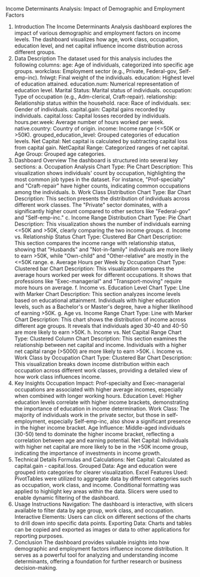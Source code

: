 Income Determinants Analysis: Impact of Demographic and Employment Factors

1. Introduction
The Income Determinants Analysis dashboard explores the impact of various demographic and employment factors on income levels. The dashboard visualizes how age, work class, occupation, education level, and net capital influence income distribution across different groups.
2. Data Description
The dataset used for this analysis includes the following columns:
age: Age of individuals, categorized into specific age groups.
workclass: Employment sector (e.g., Private, Federal-gov, Self-emp-inc).
fnlwgt: Final weight of the individuals.
education: Highest level of education attained.
education.num: Numerical representation of education level.
Marital Status: Marital status of individuals.
occupation: Type of occupation (e.g., Adm-clerical, Craft-repair).
relationship: Relationship status within the household.
race: Race of individuals.
sex: Gender of individuals.
capital.gain: Capital gains recorded by individuals.
capital.loss: Capital losses recorded by individuals.
hours.per.week: Average number of hours worked per week.
native.country: Country of origin.
income: Income range (<=50K or >50K).
grouped_education_level: Grouped categories of education levels.
Net Capital: Net capital is calculated by subtracting capital loss from capital gain.
NetCapital Range: Categorized ranges of net capital.
Age Group: Grouped age categories.
3. Dashboard Overview
The dashboard is structured into several key sections:
a. Occupation Analysis
Chart Type: Pie Chart
Description: This visualization shows individuals' count by occupation, highlighting the most common job types in the dataset. For instance, "Prof-specialty" and "Craft-repair" have higher counts, indicating common occupations among the individuals.
b. Work Class Distribution
Chart Type: Bar Chart
Description: This section presents the distribution of individuals across different work classes. The "Private" sector dominates, with a significantly higher count compared to other sectors like "Federal-gov" and "Self-emp-inc."
c. Income Range Distribution
Chart Type: Pie Chart
Description: This visualization shows the number of individuals earning <=50K and >50K, clearly comparing the two income groups.
d. Income vs. Relationship Status
Chart Type: Clustered Bar Chart
Description: This section compares the income range with relationship status, showing that "Husbands" and "Not-in-family" individuals are more likely to earn >50K, while "Own-child" and "Other-relative" are mostly in the <=50K range.
e. Average Hours per Week by Occupation
Chart Type: Clustered bar Chart
Description: This visualization compares the average hours worked per week for different occupations. It shows that professions like "Exec-managerial" and "Transport-moving" require more hours on average.
f. Income vs. Education Level
Chart Type: LIne with Marker Chart
Description: This section analyzes income levels based on educational attainment. Individuals with higher education levels, such as a Bachelor's or Master's degree, have a higher likelihood of earning >50K.
g. Age vs. Income Range
Chart Type: Line with Marker Chart
Description: This chart shows the distribution of income across different age groups. It reveals that individuals aged 30-40 and 40-50 are more likely to earn >50K.
h. Income vs. Net Capital Range
Chart Type: Clustered Column Chart
Description: This section examines the relationship between net capital and income. Individuals with a higher net capital range (>5000) are more likely to earn >50K.
i. Income vs. Work Class by Occupation
Chart Type: Clustered Bar Chart
Description: This visualization breaks down income distribution within each occupation across different work classes, providing a detailed view of how work class influences income.
4. Key Insights
Occupation Impact: Prof-specialty and Exec-managerial occupations are associated with higher average incomes, especially when combined with longer working hours.
Education Level: Higher education levels correlate with higher income brackets, demonstrating the importance of education in income determination.
Work Class: The majority of individuals work in the private sector, but those in self-employment, especially Self-emp-inc, also show a significant presence in the higher income bracket.
Age Influence: Middle-aged individuals (30-50) tend to dominate the higher income bracket, reflecting a correlation between age and earning potential.
Net Capital: Individuals with higher net capital are more likely to be in the >50K income group, indicating the importance of investments in income growth.
5. Technical Details
Formulas and Calculations:
Net Capital: Calculated as capital.gain - capital.loss.
Grouped Data: Age and education were grouped into categories for clearer visualization.
Excel Features Used:
PivotTables were utilized to aggregate data by different categories such as occupation, work class, and income.
Conditional formatting was applied to highlight key areas within the data.
Slicers were used to enable dynamic filtering of the dashboard.
6. Usage Instructions
Navigation: The dashboard is interactive, with slicers available to filter data by age group, work class, and occupation.
Interactive Elements: Users can click on different sections of the charts to drill down into specific data points.
Exporting Data: Charts and tables can be copied and exported as images or data to other applications for reporting purposes.
7. Conclusion
The dashboard provides valuable insights into how demographic and employment factors influence income distribution. It serves as a powerful tool for analyzing and understanding income determinants, offering a foundation for further research or business decision-making.
